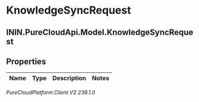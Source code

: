 # KnowledgeSyncRequest

## ININ.PureCloudApi.Model.KnowledgeSyncRequest

## Properties

|Name | Type | Description | Notes|
|------------ | ------------- | ------------- | -------------|



_PureCloudPlatform.Client.V2 239.1.0_
